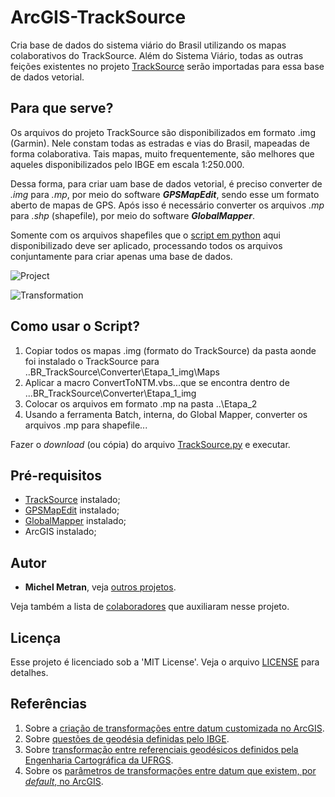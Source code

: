 # ArcGIS-TrackSource
Cria base de dados do sistema viário do Brasil utilizando os mapas colaborativos do TrackSource.
Além do Sistema Viário, todas as outras feições existentes no projeto [TrackSource](http://tracksource.org.br/) serão importadas para essa base de dados vetorial.

## Para que serve?
Os arquivos do projeto TrackSource são disponibilizados em formato .img (Garmin). Nele constam todas as estradas e vias do Brasil, mapeadas de forma colaborativa. Tais mapas, muito frequentemente, são melhores que aqueles disponibilizados pelo IBGE em escala 1:250.000.

Dessa forma, para criar uam base de dados vetorial, é preciso converter de *.img* para *.mp*, por meio do software ***GPSMapEdit***, sendo esse um formato aberto de mapas de GPS.
Após isso é necessário converter os arquivos *.mp* para *.shp* (shapefile), por meio do software ***GlobalMapper***.

Somente com os arquivos shapefiles que o [script em python](Scripts/TrackSource.py) aqui disponibilizado deve ser aplicado, processando todos os arquivos conjuntamente para criar apenas uma base de dados.

![Project](ScreenShots/Project.png)

![Transformation](ScreenShots/Transformation.png)

## Como usar o Script?
1. Copiar todos os mapas .img (formato do TrackSource) da pasta aonde foi instalado o TrackSource para ..BR_TrackSource\Converter\Etapa_1_img\Maps
2. Aplicar a macro ConvertToNTM.vbs...que se encontra dentro de ...BR_TrackSource\Converter\Etapa_1_img
3. Colocar os arquivos em formato .mp na pasta ..\Etapa_2
4. Usando a ferramenta Batch, interna, do Global Mapper, converter os arquivos .mp para shapefile...

Fazer o *download* (ou cópia) do arquivo [TrackSource.py](Scripts/TrackSource.py) e executar.

## Pré-requisitos
- [TrackSource](http://tracksource.org.br/) instalado;
- [GPSMapEdit](http://www.geopainting.com/) instalado;
- [GlobalMapper](http://www.bluemarblegeo.com/products/global-mapper.php) instalado;
- ArcGIS instalado;

## Autor
* **Michel Metran**, veja [outros projetos](https://github.com/michelmetran).

Veja também a lista de [colaboradores](https://github.com/michelmetran/ArcGIS-TrackSource/settings/collaboration) que auxiliaram nesse projeto.

## Licença
Esse projeto é licenciado sob a 'MIT License'.
Veja o arquivo [LICENSE](LICENSE) para detalhes.

## Referências
1.	Sobre a [criação de transformações entre datum customizada no ArcGIS](http://desktop.arcgis.com/en/arcmap/10.5/tools/data-management-toolbox/create-custom-geographic-transformation.htm).
2.	Sobre [questões de geodésia definidas pelo IBGE](http://www.ibge.gov.br/home/geociencias/geodesia/pmrg/faq.shtm).
3.	Sobre [transformação entre referenciais geodésicos definidos pela Engenharia Cartográfica da UFRGS](http://www.ufrgs.br/engcart/Teste/refer_exp.html).
4.	Sobre os [parâmetros de transformações entre datum que existem, por *default*, no ArcGIS](http://help.arcgis.com/en/arcgisdesktop/10.0/help/003r/pdf/geographic_transformations.pdf).
